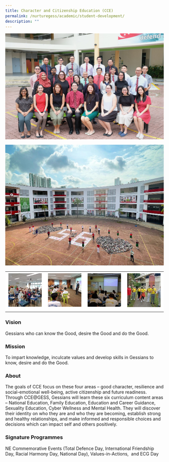```yaml
---
title: Character and Citizenship Education (CCE)
permalink: /nurturegess/academic/student-development/
description: ""
---
```


![](/images/CCESL-5-scaled.jpeg)

![](/images/CCE-1.jpeg)

<table style="box-sizing: inherit; border-collapse: collapse; border-spacing: 0px; max-width: 100%; color: rgb(34, 34, 34); font-family: &quot;Source Sans Pro&quot;, sans-serif; font-size: 16px; font-style: normal; font-variant-ligatures: normal; font-variant-caps: normal; font-weight: 400; letter-spacing: normal; orphans: 2; text-align: start; text-transform: none; white-space: normal; widows: 2; word-spacing: 0px; -webkit-text-stroke-width: 0px; background-color: rgb(255, 255, 255); text-decoration-thickness: initial; text-decoration-style: initial; text-decoration-color: initial; width: 826.664px;"><tbody style="box-sizing: inherit;"><tr style="box-sizing: inherit; background: rgb(255, 255, 255);"><td style="box-sizing: inherit; padding: 5px 10px; width: 206.664px;"><a href="/images/CCE-2-150x150.jpeg" style="box-sizing: inherit; background-color: transparent; transition: all 0.25s ease-in-out 0s; color: rgb(241, 174, 22); text-decoration: underline;"><img class="alignnone size-thumbnail wp-image-21678" src="/images/CCE-2-150x150.jpeg" alt="Cce 2" width="150" height="150" style="box-sizing: inherit; border: 0px; vertical-align: middle; max-width: 100%; height: auto; margin-bottom: 10px;"></a></td><td style="box-sizing: inherit; padding: 5px 10px; width: 206.664px;"><a href="/images/CCE-3-150x150.jpeg" style="box-sizing: inherit; background-color: transparent; transition: all 0.25s ease-in-out 0s; color: rgb(241, 174, 22); text-decoration: underline;"><img class="alignnone size-thumbnail wp-image-21679" src="/images/CCE-3-150x150.jpeg" alt="Cce 3" width="150" height="150" style="box-sizing: inherit; border: 0px; vertical-align: middle; max-width: 100%; height: auto; margin-bottom: 10px;"></a></td><td style="box-sizing: inherit; padding: 5px 10px; width: 206.664px;"><a href="/images/CCE-4-150x150.jpeg" style="box-sizing: inherit; background-color: transparent; transition: all 0.25s ease-in-out 0s; color: rgb(241, 174, 22); text-decoration: underline;"><img class="alignnone size-thumbnail wp-image-21681" src="/images/CCE-4-150x150.jpeg" alt="Cce 4" width="150" height="150" style="box-sizing: inherit; border: 0px; vertical-align: middle; max-width: 100%; height: auto; margin-bottom: 10px;"></a></td><td style="box-sizing: inherit; padding: 5px 10px; width: 206.672px;"><a href="/images/CCE-5-150x150.jpeg" style="box-sizing: inherit; background-color: transparent; transition: all 0.25s ease-in-out 0s; color: rgb(241, 174, 22); text-decoration: underline;"><img class="alignnone size-thumbnail wp-image-21682" src="/images/CCE-5-150x150.jpeg" alt="Cce 5" width="150" height="150" style="box-sizing: inherit; border: 0px; vertical-align: middle; max-width: 100%; height: auto; margin-bottom: 10px;"></a></td></tr></tbody></table>

### Vision

Gessians who can know the Good, desire the Good and do the Good.

### Mission

To impart knowledge, inculcate values and develop skills in Gessians to know, desire and do the Good.

### About

The goals of CCE focus on these four areas – good character, resilience and social-emotional well-being, active citizenship and future readiness. Through CCE@GESS, Gessians will learn these six curriculum content areas – National Education, Family Education, Education and Career Guidance, Sexuality Education, Cyber Wellness and Mental Health. They will discover their identity on who they are and who they are becoming, establish strong and healthy relationships, and make informed and responsible choices and decisions which can impact self and others positively.

### Signature Programmes

NE Commemorative Events (Total Defence Day, International Friendship Day, Racial Harmony Day, National Day), Values-in-Actions,  and ECG Day
